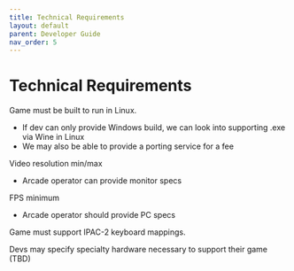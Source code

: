 ```yaml
---
title: Technical Requirements
layout: default
parent: Developer Guide
nav_order: 5
---
```


# Technical Requirements

Game must be built to run in Linux.

- If dev can only provide Windows build, we can look into supporting .exe via Wine in Linux
- We may also be able to provide a porting service for a fee

Video resolution min/max
- Arcade operator can provide monitor specs

FPS minimum
- Arcade operator should provide PC specs

Game must support IPAC-2 keyboard mappings.

Devs may specify specialty hardware necessary to support their game (TBD)